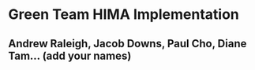 # Green Team HIMA Implementation
## Andrew Raleigh, Jacob Downs, Paul Cho, Diane Tam... (add your names)
